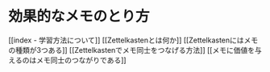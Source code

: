 # 効果的なメモのとり方

 [[index - 学習方法について]]
[[Zettelkastenとは何か]]
[[Zettelkastenにはメモの種類が3つある]]
[[Zettelkastenでメモ同士をつなげる方法]]
[[メモに価値を与えるのはメモ同士のつながりである]]